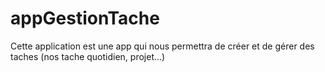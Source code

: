 # appGestionTache
Cette application est une app qui nous permettra de créer et de gérer des taches (nos tache quotidien, projet...)
